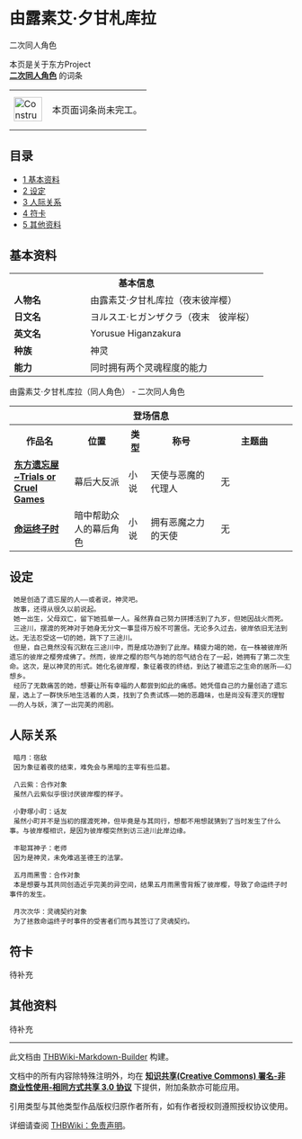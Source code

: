 # 由露素艾·夕甘札库拉

<!-- source html: G:\repos\THBWiki-Markdown-Builder\THBWikiMarkdown\Temp\main\8\8b\ns0%3A%E7%94%B1%E9%9C%B2%E7%B4%A0%E8%89%BE%C2%B7%E5%A4%95%E7%94%98%E6%9C%AD%E5%BA%93%E6%8B%89.html -->

二次同人角色

本页是关于东方Project  
 **[二次同人角色](./二次角色列表.md)** 的词条
<center>

<table>
<tbody><tr>
<td class="mbox-image"><div style="width: 52px;">
  <a href="./文件-ConstructionClock.png.md" class="image"><img alt="ConstructionClock.png" src="https://upload.thwiki.cc/thumb/f/f1/ConstructionClock.png/50px-ConstructionClock.png" decoding="async" loading="lazy" width="50" height="43" srcset="https://upload.thwiki.cc/thumb/f/f1/ConstructionClock.png/75px-ConstructionClock.png 1.5x, https://upload.thwiki.cc/thumb/f/f1/ConstructionClock.png/100px-ConstructionClock.png 2x" data-file-width="689" data-file-height="587"></a></div></td>
<td class="mbox-text" style=""><br>本页面词条尚未完工。<br><br></td>
</tr>
</tbody></table>


</center>
  
  

  


## 目录

- [1 基本资料](#基本资料)
- [2 设定](#设定)
- [3 人际关系](#人际关系)
- [4 符卡](#符卡)
- [5 其他资料](#其他资料)





## 基本资料

<table>
<tbody><tr>
<th colspan="2">基本信息</th>
</tr>
<tr>
<td style="width:120px"><b>人物名</b></td><td style="min-width:300px">由露素艾·夕甘札库拉（夜末彼岸樱）</td>
</tr><tr><td><b>日文名</b></td><td>ヨルスエ·ヒガンザクラ（夜末　彼岸桜）</td></tr><tr><td><b>英文名</b></td><td>Yorusue Higanzakura</td></tr><tr><td><b>种族</b></td><td>神灵</td></tr><tr><td><b>能力</b></td><td>同时拥有两个灵魂程度的能力</td></tr></tbody></table>

由露素艾·夕甘札库拉（同人角色） - 二次同人角色

<table>
<tbody><tr>
<th colspan="5">登场信息</th>
</tr><tr><th><b>作品名</b></th><th><b>位置</b></th><th><b>类型</b></th><th><b>称号</b></th><th><b>主题曲</b></th></tr><tr><td rowspan="1" style="width:120px"><b><a href="/index.php?title=%E4%B8%9C%E6%96%B9%E9%81%97%E5%BF%98%E5%B1%8B~Trials_or_Cruel_Games&amp;action=edit&amp;redlink=1" class="new" title="东方遗忘屋~Trials or Cruel Games（页面不存在）">东方遗忘屋~Trials or Cruel Games</a></b></td><td style="width:130px">幕后大反派</td><td class="bg-color-success-30" style="width:30px;">小说</td><td style="width:180px">天使与恶魔的代理人</td><td style="width:200px">无</td></tr>
<tr><td rowspan="1" style="width:120px"><b><a href="/index.php?title=%E5%91%BD%E8%BF%90%E7%BB%88%E5%AD%90%E6%97%B6&amp;action=edit&amp;redlink=1" class="new" title="命运终子时（页面不存在）">命运终子时</a></b></td><td style="width:130px">暗中帮助众人的幕后角色</td><td class="bg-color-success-30" style="width:30px;">小说</td><td style="width:180px">拥有恶魔之力的天使</td><td style="width:200px">无</td></tr></tbody></table>



## 设定
```
 她是创造了遗忘屋的人——或者说，神灵吧。
 故事，还得从很久以前说起。
 她一出生，父母双亡，留下她孤单一人。虽然靠自己努力拼搏活到了九岁，但她因战火而死。
 三途川，摆渡的死神对于她身无分文一事显得万般不可置信。无论多久过去，彼岸依旧无法到达。无法忍受这一切的她，跳下了三途川。
 但是，自己竟然没有沉默在三途川中，而是成功游到了此岸。精疲力竭的她，在一株被彼岸所遗忘的彼岸之樱旁成佛了。然而，彼岸之樱的怨气与她的怨气结合在了一起，她拥有了第二次生命。这次，是以神灵的形式。她化名彼岸樱，象征着夜的终结，到达了被遗忘之生命的居所——幻想乡。
 经历了无数痛苦的她，想要让所有幸福的人都尝到如此的痛感。她凭借自己的力量创造了遗忘屋，选上了一群快乐地生活着的人类，找到了负责试炼——她的恶趣味，也是尚没有湮灭的理智——的人与妖，演了一出完美的闹剧。
```


## 人际关系
```
 暗月：宿敌
 因为象征着夜的结束，难免会与黑暗的主宰有些瓜葛。
```

```
 八云紫：合作对象
 虽然八云紫似乎很讨厌彼岸樱的样子。
```

```
 小野塚小町：话友
 虽然小町并不是当初的摆渡死神，但毕竟是与其同行，想都不用想就猜到了当时发生了什么事。与彼岸樱相识，是因为彼岸樱突然到访三途川此岸边缘。
```

```
 丰聪耳神子：老师
 因为是神灵，未免难逃圣德王的法掌。
```

```
 五月雨黑雪：合作对象
 本是想要与其共同创造近乎完美的异空间，结果五月雨黑雪背叛了彼岸樱，导致了命运终子时事件的发生。
```

```
 月次次华：灵魂契约对象
 为了拯救命运终子时事件的受害者们而与其签订了灵魂契约。
```


## 符卡
  
待补充
  


## 其他资料
  
待补充
  





---

此文档由 [THBWiki-Markdown-Builder](https://github.com/Delsin-Yu/THBWiki-Markdown-Builder) 构建。

文档中的所有内容除特殊注明外，均在 [**知识共享(Creative Commons) 署名-非商业性使用-相同方式共享 3.0 协议**](https://creativecommons.org/licenses/by-sa/3.0/deed.zh-hans) 下提供，附加条款亦可能应用。

引用类型与其他类型作品版权归原作者所有，如有作者授权则遵照授权协议使用。

详细请查阅 [THBWiki：免责声明](https://thbwiki.cc/THBWiki:%E5%85%8D%E8%B4%A3%E5%A3%B0%E6%98%8E)。

